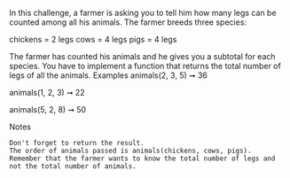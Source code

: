 In this challenge, a farmer is asking you to tell him how many legs can be counted among all his animals. The farmer breeds three species:

    
chickens = 2 legs
    cows = 4 legs
    pigs = 4 legs


The farmer has counted his animals and he gives you a subtotal for each species. You have to implement a function that returns the total number of legs of all the animals.
Examples
animals(2, 3, 5) ➞ 36

animals(1, 2, 3) ➞ 22

animals(5, 2, 8) ➞ 50


Notes

    Don't forget to return the result.
    The order of animals passed is animals(chickens, cows, pigs).
    Remember that the farmer wants to know the total number of legs and not the total number of animals.